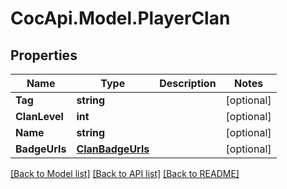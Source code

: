 # CocApi.Model.PlayerClan
## Properties

Name | Type | Description | Notes
------------ | ------------- | ------------- | -------------
**Tag** | **string** |  | [optional] 
**ClanLevel** | **int** |  | [optional] 
**Name** | **string** |  | [optional] 
**BadgeUrls** | [**ClanBadgeUrls**](ClanBadgeUrls.md) |  | [optional] 

[[Back to Model list]](../README.md#documentation-for-models) [[Back to API list]](../README.md#documentation-for-api-endpoints) [[Back to README]](../README.md)

